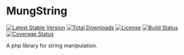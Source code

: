 # MungString
[![Latest Stable Version](https://poser.pugx.org/michaeldrennen/mung-string/v/stable)](https://packagist.org/packages/michaeldrennen/mung-string) [![Total Downloads](https://poser.pugx.org/michaeldrennen/mung-string/downloads)](https://packagist.org/packages/michaeldrennen/mung-string) [![License](https://poser.pugx.org/michaeldrennen/mung-string/license)](https://packagist.org/packages/michaeldrennen/mung-string) [![Build Status](https://travis-ci.org/michaeldrennen/mung-string.svg?branch=master)](https://travis-ci.org/michaeldrennen/mung-string)  [![Coverage Status](https://coveralls.io/repos/github/michaeldrennen/mung-string/badge.svg?branch=master)](https://coveralls.io/github/michaeldrennen/mung-string?branch=master)

A php library for string manipulation.

